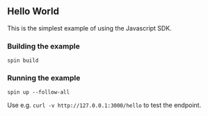 ## Hello World 

This is the simplest example of using the Javascript SDK.

### Building the example

```console
spin build
```

### Running the example

```console
spin up --follow-all
```

Use e.g. `curl -v http://127.0.0.1:3000/hello` to test the endpoint.